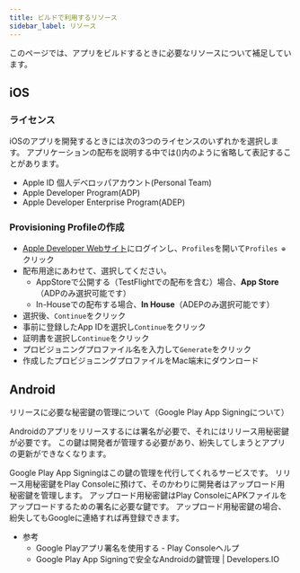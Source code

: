 ```yaml
---
title: ビルドで利用するリソース
sidebar_label: リソース
---
```


このページでは、アプリをビルドするときに必要なリソースについて補足しています。 <!-- build/(ios|android)/overviewに持っていこう -->

## iOS

### ライセンス

iOSのアプリを開発するときには次の3つのライセンスのいずれかを選択します。
アプリケーションの配布を説明する中では()内のように省略して表記することがあります。

 - Apple ID 個人デベロッパアカウント(Personal Team)
 - Apple Developer Program(ADP)
 - Apple Developer Enterprise Program(ADEP)

### Provisioning Profileの作成

  - [Apple Developer Webサイト](https://developer.apple.com/account/)にログインし、`Profiles`を開いて`Profiles ⊕`クリック
  - 配布用途にあわせて、選択してください。
    - AppStoreで公開する（TestFlightでの配布を含む）場合、**App Store**（ADPのみ選択可能です）
    - In-Houseでの配布する場合、**In House**（ADEPのみ選択可能です）
  - 選択後、`Continue`をクリック
  - 事前に登録したApp IDを選択し`Continue`をクリック
  - 証明書を選択し`Continue`をクリック
  - プロビジョニングプロファイル名を入力して`Generate`をクリック
  - 作成したプロビジョニングプロファイルをMac端末にダウンロード

## Android

リリースに必要な秘密鍵の管理について（Google Play App Signingについて）

Androidのアプリをリリースするには署名が必要で、それにはリリース用秘密鍵が必要です。
この鍵は開発者が管理する必要があり、紛失してしまうとアプリの更新ができなくなります。

Google Play App Signingはこの鍵の管理を代行してくれるサービスです。
リリース用秘密鍵をPlay Consoleに預けて、そのかわりに開発者はアップロード用秘密鍵を管理します。
アップロード用秘密鍵はPlay ConsoleにAPKファイルをアップロードするための署名に必要な鍵です。
アップロード用秘密鍵の場合、紛失してもGoogleに連絡すれば再登録できます。

- 参考
  - Google Playアプリ署名を使用する - Play Consoleヘルプ
  - Google Play App Signingで安全なAndroidの鍵管理 | Developers.IO

